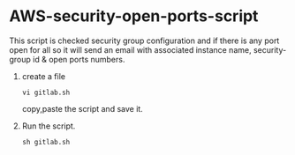 # AWS-security-open-ports-script


This script is checked security group configuration and if there is any port open for all so it will send an email with associated instance name, security-group id & open ports numbers.

 1. create a file

        vi gitlab.sh

    copy,paste the script and save it.

 2. Run the script.

        sh gitlab.sh




